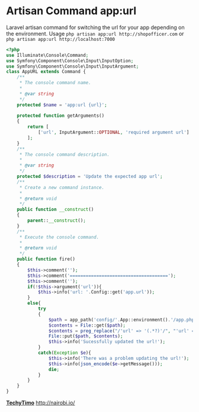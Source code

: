 # Artisan Command app:url

Laravel artisan command for switching the url for your app depending on the environment. Usage `php artisan app:url http://shopofficer.com` or `php artisan app:url http://localhost:7000`

```php
<?php
use Illuminate\Console\Command;
use Symfony\Component\Console\Input\InputOption;
use Symfony\Component\Console\Input\InputArgument;
class AppURL extends Command {
	/**
	 * The console command name.
	 *
	 * @var	string
	 */
	protected $name = 'app:url {url}';
	
	protected function getArguments()
	{
	    return [
	        ['url', InputArgument::OPTIONAL, 'required argument url']
	    ];
	}
	/**
	 * The console command description.
	 *
	 * @var	string
	 */
	protected $description = 'Update the expected app url';
	/**
	 * Create a new command instance.
	 *
	 * @return void
	 */
	public function __construct()
	{
		parent::__construct();
	}
	/**
	 * Execute the console command.
	 *
	 * @return void
	 */
	public function fire()
	{
		$this->comment('');
		$this->comment('=====================================');
		$this->comment('');
		if(!$this->argument('url')){
			$this->info('url: '.Config::get('app.url'));
		}
		else{
			try 
			{
				$path = app_path('config/'.App::environment().'/app.php');
				$contents = File::get($path);
				$contents = preg_replace("/'url' => '(.*?)'/", "'url' => '".$this->argument('url')."'", $contents);
				File::put($path, $contents);
				$this->info('Sucessfully updated the url!');
			}
			catch(Exception $e){
				$this->info('There was a problem updating the url!');
				$this->info(json_encode($e->getMessage()));
				die;
			}
		}
	}
}

```

**[TechyTimo](https://github.com/TechyTimo)**
http://nairobi.io/